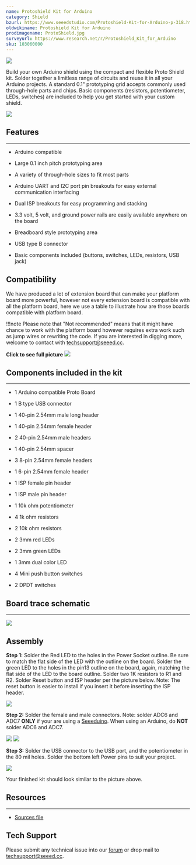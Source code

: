 ```yaml
---
name: Protoshield Kit for Arduino
category: Shield
bzurl: https://www.seeedstudio.com/Protoshield-Kit-for-Arduino-p-318.html
oldwikiname: Protoshield Kit for Arduino
prodimagename: ProtoShield.jpg
surveyurl: https://www.research.net/r/Protoshield_Kit_for_Arduino
sku: 103060000
---
```

![](https://github.com/SeeedDocument/Protoshield_Kit_for_Arduino/raw/master/img/ProtoShield.jpg)

Build your own Arduino shield using the compact and flexible Proto Shield kit. Solder together a limitless range of circuits and reuse it in all your Arduino projects. A standard 0.1" prototyping grid accepts commonly used through-hole parts and chips. Basic components (resistors, potentiometer, LEDs, switches) are included to help you get started with your custom shield.

[![](https://github.com/SeeedDocument/Seeed-WiKi/raw/master/docs/images/300px-Get_One_Now_Banner-ragular.png)](https://www.seeedstudio.com/Protoshield-Kit-for-Arduino-p-318.html)

##   Features
---
*   Arduino compatible

*   Large 0.1 inch pitch prototyping area

*   A variety of through-hole sizes to fit most parts

*   Arduino UART and I2C port pin breakouts for easy external communication interfacing

*   Dual ISP breakouts for easy programming and stacking

*   3.3 volt, 5 volt, and ground power rails are easily available anywhere on the board

*   Breadboard style prototyping area

*   USB type B connector

*   Basic components included (buttons, switches, LEDs, resistors, USB jack)

## Compatibility

We have produced a lot of extension board that can make your platform board more powerful, however not every extension board is compatible with all the platform board, here we use a table to illustrate how are those boards compatible with platform board.

!!!note
    Please note that "Not recommended" means that it might have chance to work with the platform board however requires extra work such as jump wires or rewriting the code. If you are interested in digging more, welcome to contact with techsupport@seeed.cc.

**Click to see full picture**
[![](https://github.com/SeeedDocument/Seeed-WiKi/raw/master/docs/images/Shield%20Compatibility.png)](https://raw.githubusercontent.com/SeeedDocument/Seeed-WiKi/master/docs/images/Shield%20Compatibility.png)


##  Components included in the kit
---
*   1 Arduino compatible Proto Board

*   1 B type USB connector

*   1 40-pin 2.54mm male long header

*   1 40-pin 2.54mm female header

*   2 40-pin 2.54mm male headers

*   1 40-pin 2.54mm spacer

*   3 8-pin 2.54mm female headers

*   1 6-pin 2.54mm female header

*   1 ISP female pin header

*   1 ISP male pin header

*   1 10k ohm potentiometer

*   4 1k ohm resistors

*   2 10k ohm resistors

*   2 3mm red LEDs

*   2 3mm green LEDs

*   1 3mm dual color LED

*   4 Mini push button switches

*   2 DPDT switches

##  Board trace schematic
---
![](https://github.com/SeeedDocument/Protoshield_Kit_for_Arduino/raw/master/img/ProtoShield_Kit.png)

##  Assembly

**Step 1:** Solder the Red LED to the holes in the Power Socket outline. Be sure to match the flat side of the LED with the outline on the board. Solder the green LED to the holes in the pin13 outline on the board, again, matching the flat side of the LED to the board outline. Solder two 1K resistors to R1 and R2. Solder Reset button and ISP header per the picture below. Note: The reset button is easier to install if you insert it before inserting the ISP header.

![](https://github.com/SeeedDocument/Protoshield_Kit_for_Arduino/raw/master/img/Step1.jpg)

**Step 2:** Solder the female and male connectors. Note: solder ADC6 and ADC7 **ONLY** if your are using a [Seeeduino](http://www.seeedstudio.com/depot/index.php?main_page=advanced_search_result&amp;search_in_description=0&amp;zenid=15c0e10e2d81d5481f863ae4eaaf7ca1&amp;keyword=seeeduino&amp;x=0&amp;y=0). When using an Arduino, do **NOT** solder ADC6 and ADC7.

![](https://github.com/SeeedDocument/Protoshield_Kit_for_Arduino/raw/master/img/Step2.jpg)
![](https://github.com/SeeedDocument/Protoshield_Kit_for_Arduino/raw/master/img/Step22.jpg)

**Step 3:** Solder the USB connector to the USB port, and the potentiometer in the 80 mil holes. Solder the bottom left Power pins to suit your project.

![](https://github.com/SeeedDocument/Protoshield_Kit_for_Arduino/raw/master/img/Step3.jpg)

Your finished kit should look similar to the picture above.


##   Resources
---
*   [Sources file](https://github.com/SeeedDocument/Protoshield_Kit_for_Arduino/raw/master/res/ProtoShield.brd)

## Tech Support
Please submit any technical issue into our [forum](http://forum.seeedstudio.com/) or drop mail to techsupport@seeed.cc. 